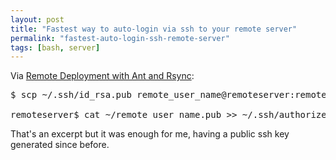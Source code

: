 ```yaml
---
layout: post
title: "Fastest way to auto-login via ssh to your remote server"
permalink: "fastest-auto-login-ssh-remote-server"
tags: [bash, server]
---
```


Via <a href="http://topecoders.blogspot.com/2010/04/remote-deployment-with-ant-and-rsync.html">Remote Deployment with Ant and Rsync</a>:
<pre>$ scp ~/.ssh/id_rsa.pub remote_user_name@remoteserver:remote_user_name.pub

remoteserver$ cat ~/remote_user_name.pub &gt;&gt; ~/.ssh/authorized_keys</pre>
That's an excerpt but it was enough for me, having a public ssh key generated since before.
